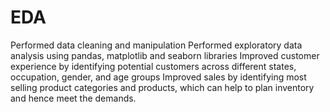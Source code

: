 # EDA

Performed data cleaning and manipulation
Performed exploratory data analysis using pandas, matplotlib and seaborn libraries
Improved customer experience by identifying potential customers across different states, occupation, gender, and age groups
Improved sales by identifying most selling product categories and products, which can help to plan inventory and hence meet the demands.
